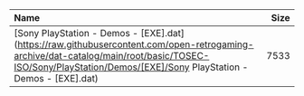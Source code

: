 |Name|Size|
|:---|---:|
|[Sony PlayStation - Demos - [EXE].dat](https://raw.githubusercontent.com/open-retrogaming-archive/dat-catalog/main/root/basic/TOSEC-ISO/Sony/PlayStation/Demos/[EXE]/Sony PlayStation - Demos - [EXE].dat)|7533|
